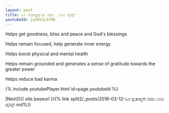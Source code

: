 ```yaml
---
layout: post
title: ಓಂ ಸುರಾಧ್ಯಕ್ಷಾಯ ನಮಃ  ೧೦೮ ಟೈಮ್ಸ್
youtubeId: jyVUz1L579E
---
```

 
 
Helps get goodness, bliss and peace and God's blessings
 
Helps remain focused, help generate inner energy 
 
Helps boost physical and mental health 
 
Helps remain grounded and generates a sense of gratitude towards the greater power 
 
Helps reduce bad karma
 
 
 
 


{% include youtubePlayer.html id=page.youtubeId %}
 
[Next]({{ site.baseurl }}{% link  split2/_posts/2016-03-12-ಓಂ ಧೃತಾತ್ಮನೇ ನಮಃ ೧೦೮ ಟೈಮ್ಸ್.md%})
 
